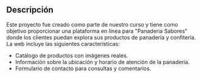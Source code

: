 ## Descripción

Este proyecto fue creado como parte de nuestro curso y tiene como objetivo proporcionar una plataforma en línea para "Panaderia Sabores" donde los clientes puedan explora sus productos de panadería y confitería. La web incluye las siguientes características:

- Catálogo de productos con imágenes reales.
- Información sobre la ubicación y horario de atención de la panadería.
- Formulario de contacto para consultas y comentarios.
